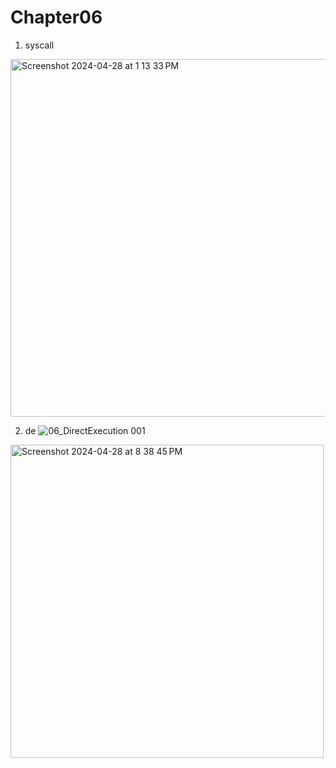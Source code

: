 # Chapter06

1. syscall
<img width="572" alt="Screenshot 2024-04-28 at 1 13 33 PM" src="https://github.com/SmallzooDev/OSTEP/assets/121675217/22f9e105-4ba2-4dca-ba48-191ec2f5546c">

2. de
![‎06_DirectExecution ‎001](https://github.com/SmallzooDev/OSTEP/assets/121675217/05011d7a-626f-438b-a849-dabc417fa817)
<img width="501" alt="Screenshot 2024-04-28 at 8 38 45 PM" src="https://github.com/SmallzooDev/OSTEP/assets/121675217/8f80f569-f466-4b15-bd21-b2499d8ff5e4">

